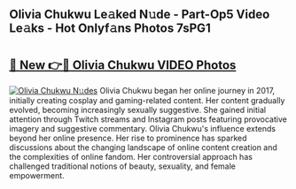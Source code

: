 ## Olivia Chukwu Le𝚊ked N𝚞de - Part-Op5 Video Le𝚊ks - Hot Onlyf𝚊ns Photos 7sPG1

# <h2><a href="http://ab20065.deff.icu/?id=Olivia+Chukwu">🔗 New 👉🔴 Olivia Chukwu VIDEO Photos</a></h2>

[![Olivia Chukwu N𝚞des](https://i.imgur.com/rIISA9y.gif)](http://ab20065.deff.icu/?id=Olivia+Chukwu)
Olivia Chukwu began her online journey in 2017, initially creating cosplay and gaming-related content. Her content gradually evolved, becoming increasingly sexually suggestive. She gained initial attention through Twitch streams and Instagram posts featuring provocative imagery and suggestive commentary. Olivia Chukwu's influence extends beyond her online presence. Her rise to prominence has sparked discussions about the changing landscape of online content creation and the complexities of online fandom. Her controversial approach has challenged traditional notions of beauty, sexuality, and female empowerment.
